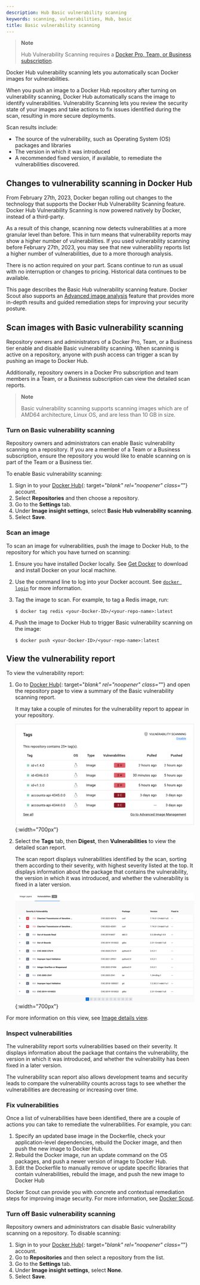 ```yaml
---
description: Hub Basic vulnerability scanning
keywords: scanning, vulnerabilities, Hub, basic
title: Basic vulnerability scanning
---
```


> **Note**
>
> Hub Vulnerability Scanning requires a
> [Docker Pro, Team, or Business subscription](../subscription/index.md).

Docker Hub vulnerability scanning lets you automatically scan Docker images for
vulnerabilities.

When you push an image to a Docker Hub repository after turning on vulnerability
scanning, Docker Hub automatically scans the image to identify vulnerabilities.
Vulnerability Scanning lets you review the security state of your images and
take actions to fix issues identified during the scan, resulting in more secure
deployments.

Scan results include:

- The source of the vulnerability, such as Operating System (OS) packages and
  libraries
- The version in which it was introduced
- A recommended fixed version, if available, to remediate the vulnerabilities
  discovered.

## Changes to vulnerability scanning in Docker Hub

From February 27th, 2023, Docker began rolling out changes to the technology
that supports the Docker Hub Vulnerability Scanning feature. Docker Hub
Vulnerability Scanning is now powered natively by Docker, instead of a
third-party.

As a result of this change, scanning now detects vulnerabilities at a more
granular level than before. This in turn means that vulnerability reports may
show a higher number of vulnerabilities. If you used vulnerability scanning
before February 27th, 2023, you may see that new vulnerability reports list a
higher number of vulnerabilities, due to a more thorough analysis.

There is no action required on your part. Scans continue to run as usual
with no interruption or changes to pricing. Historical data continues to be
available.

This page describes the Basic Hub vulnerability scanning feature. Docker Scout
also supports an [Advanced image analysis](../scout/advanced-image-analysis.md)
feature that provides more in-depth results and guided remediation steps for
improving your security posture.

## Scan images with Basic vulnerability scanning

Repository owners and administrators of a Docker Pro, Team, or a Business tier
enable and disable Basic vulnerability scanning. When scanning is active on a
repository, anyone with push access can trigger a scan by pushing an image to
Docker Hub.

Additionally, repository owners in a Docker Pro subscription and team members in
a Team, or a Business subscription can view the detailed scan reports.

> **Note**
>
> Basic vulnerability scanning supports scanning images which are of AMD64
> architecture, Linux OS, and are less than 10 GB in size.

### Turn on Basic vulnerability scanning

Repository owners and administrators can enable Basic vulnerability scanning on
a repository. If you are a member of a Team or a Business subscription, ensure
the repository you would like to enable scanning on is part of the Team or a
Business tier.

To enable Basic vulnerability scanning:

1. Sign in to your [Docker Hub](https://hub.docker.com){: target="_blank"
   rel="noopener" class="_"} account.
2. Select **Repositories** and then choose a repository.
3. Go to the **Settings** tab.
4. Under **Image insight settings**, select **Basic Hub vulnerability
   scanning**.
5. Select **Save**.

### Scan an image

To scan an image for vulnerabilities, push the image to Docker Hub, to the
repository for which you have turned on scanning:

1. Ensure you have installed Docker locally. See [Get Docker](../get-docker.md)
   to download and install Docker on your local machine.
2. Use the command line to log into your Docker account. See
   [`docker login`](../engine/reference/commandline/login.md) for more
   information.
3. Tag the image to scan. For example, to tag a Redis image, run:

   ```console
   $ docker tag redis <your-Docker-ID>/<your-repo-name>:latest
   ```

4. Push the image to Docker Hub to trigger Basic vulnerability scanning on the
   image:

   ```console
   $ docker push <your-Docker-ID>/<your-repo-name>:latest
   ```

## View the vulnerability report

To view the vulnerability report:

1. Go to [Docker Hub](https://hub.docker.com){: target="_blank" rel="noopener"
   class="_"} and open the repository page to view a summary of the Basic
   vulnerability scanning report.

   It may take a couple of minutes for the vulnerability report to appear in
   your repository.

   ![Vulnerability scan report](images/vuln-scan-report.png){:width="700px"}

2. Select the **Tags** tab, then **Digest**, then **Vulnerabilities** to view the
   detailed scan report.

   The scan report displays vulnerabilities identified by the scan, sorting them
   according to their severity, with highest severity listed at the top. It
   displays information about the package that contains the vulnerability, the
   version in which it was introduced, and whether the vulnerability is fixed in
   a later version.

   ![Vulnerability scan details](images/vuln-scan-details.png){:width="700px"}

For more information on this view, see
[Image details view](../scout/image-details-view.md).

### Inspect vulnerabilities

The vulnerability report sorts vulnerabilities based on their severity. It
displays information about the package that contains the vulnerability, the
version in which it was introduced, and whether the vulnerability has been fixed
in a later version.

The vulnerability scan report also allows development teams and security leads
to compare the vulnerability counts across tags to see whether the
vulnerabilities are decreasing or increasing over time.

### Fix vulnerabilities

Once a list of vulnerabilities have been identified, there are a couple of
actions you can take to remediate the vulnerabilities. For example, you can:

1. Specify an updated base image in the Dockerfile, check your application-level
   dependencies, rebuild the Docker image, and then push the new image to Docker
   Hub.
2. Rebuild the Docker image, run an update command on the OS packages, and push
   a newer version of image to Docker Hub.
3. Edit the Dockerfile to manually remove or update specific libraries that
   contain vulnerabilities, rebuild the image, and push the new image to Docker
   Hub

Docker Scout can provide you with concrete and contextual remediation steps for
improving image security. For more information, see
[Docker Scout](../scout/index.md).

### Turn off Basic vulnerability scanning

Repository owners and administrators can disable Basic vulnerability scanning on
a repository. To disable scanning:

1. Sign in to your [Docker Hub](https://hub.docker.com){: target="_blank"
   rel="noopener" class="_"} account.
2. Go to **Repositories** and then select a repository from the list.
3. Go to the **Settings** tab.
4. Under **Image insight settings**, select **None**.
5. Select **Save**.
